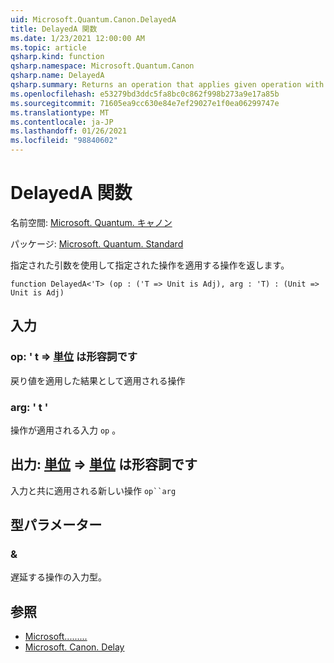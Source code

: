 ```yaml
---
uid: Microsoft.Quantum.Canon.DelayedA
title: DelayedA 関数
ms.date: 1/23/2021 12:00:00 AM
ms.topic: article
qsharp.kind: function
qsharp.namespace: Microsoft.Quantum.Canon
qsharp.name: DelayedA
qsharp.summary: Returns an operation that applies given operation with given argument.
ms.openlocfilehash: e53279bd3ddc5fa8bc0c862f998b273a9e17a85b
ms.sourcegitcommit: 71605ea9cc630e84e7ef29027e1f0ea06299747e
ms.translationtype: MT
ms.contentlocale: ja-JP
ms.lasthandoff: 01/26/2021
ms.locfileid: "98840602"
---
```

# <a name="delayeda-function"></a>DelayedA 関数

名前空間: [Microsoft. Quantum. キャノン](xref:Microsoft.Quantum.Canon)

パッケージ: [Microsoft. Quantum. Standard](https://nuget.org/packages/Microsoft.Quantum.Standard)


指定された引数を使用して指定された操作を適用する操作を返します。

```qsharp
function DelayedA<'T> (op : ('T => Unit is Adj), arg : 'T) : (Unit => Unit is Adj)
```


## <a name="input"></a>入力

### <a name="op--t--unit--is-adj"></a>op: ' t => [単位](xref:microsoft.quantum.lang-ref.unit)  は形容詞です

戻り値を適用した結果として適用される操作


### <a name="arg--t"></a>arg: ' t '

操作が適用される入力 `op` 。



## <a name="output--unit--unit--is-adj"></a>出力: [単位](xref:microsoft.quantum.lang-ref.unit) => [単位](xref:microsoft.quantum.lang-ref.unit)  は形容詞です

入力と共に適用される新しい操作 `op``arg`

## <a name="type-parameters"></a>型パラメーター

### <a name="t"></a>&

遅延する操作の入力型。

## <a name="see-also"></a>参照

- [Microsoft.........](xref:Microsoft.Quantum.Canon.Delayed)
- [Microsoft. Canon. Delay](xref:Microsoft.Quantum.Canon.Delay)